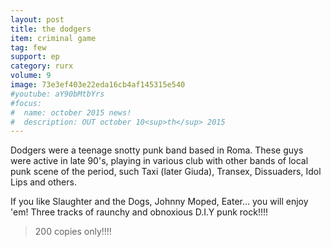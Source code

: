 ```yaml
---
layout: post
title: the dodgers
item: criminal game
tag: few
support: ep
category: rurx
volume: 9
image: 73e3ef403e22eda16cb4af145315e540
#youtube: aY90bMtbYrs
#focus:
#  name: october 2015 news!
#  description: OUT october 10<sup>th</sup> 2015
---
```


Dodgers were a teenage snotty punk band based in Roma. These guys were active in late 90's, playing in various club with other bands of local punk scene of the period, such Taxi (later Giuda), Transex, Dissuaders, Idol Lips and others.

If you like Slaughter and the Dogs, Johnny Moped, Eater... you will enjoy 'em!
Three tracks of raunchy and obnoxious D.I.Y punk rock!!!!

> 200 copies only!!!!
